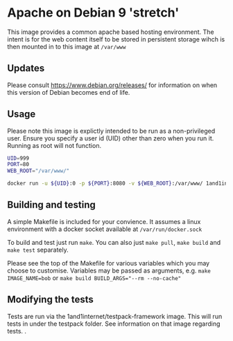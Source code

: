 # Apache on Debian 9 'stretch'

This image provides a common apache based hosting environment. The intent is for the web content itself to be stored in persistent storage wihch is then mounted in to this image at `/var/www`

## Updates

Please consult https://www.debian.org/releases/ for information on when this version of Debian becomes end of life.

## Usage

Please note this image is explictly intended to be run as a non-privileged user. Ensure you specify a user id (UID) other than zero when you run it. Running as root will not function.


```bash
UID=999
PORT=80
WEB_ROOT="/var/www/"

docker run -u ${UID}:0 -p ${PORT}:8080 -v ${WEB_ROOT}:/var/www/ 1and1internet/debian-8-apache
```

## Building and testing

A simple Makefile is included for your convience. It assumes a linux environment with a docker socket available at `/var/run/docker.sock`

To build and test just run `make`.
You can also just `make pull`, `make build` and `make test` separately.

Please see the top of the Makefile for various variables which you may choose to customise. Variables may be passed as arguments, e.g. `make IMAGE_NAME=bob` or `make build BUILD_ARGS="--rm --no-cache"`

## Modifying the tests

Tests are run via the 1and1internet/testpack-framework image. This will run tests in under the testpack folder. See information on that image regarding tests.
.
